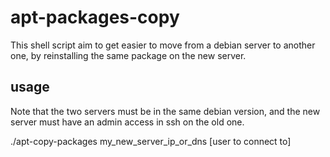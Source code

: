 # apt-packages-copy

This shell script aim to get easier to move from a debian server to another one, by reinstalling the same package on the new server.

## usage

Note that the two servers must be in the same debian version, and the new server must have an admin access in ssh on the old one.

./apt-copy-packages my_new_server_ip_or_dns [user to connect to]
